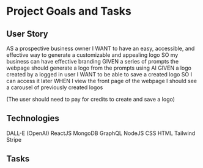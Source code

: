 # Project Goals and Tasks

## User Story

AS a prospective business owner
I WANT to have an easy, accessible, and effective way to generate a customizable and appealing logo
SO my business can have effective branding
GIVEN a series of prompts
the webpage should generate a logo from the prompts using AI
GIVEN a logo created by a logged in user
I WANT to be able to save a created logo SO I can access it later
WHEN I view the front page of the webpage
I should see a carousel of previously created logos

(The user should need to pay for credits to create and save a logo)

## Technologies

DALL-E (OpenAI)
ReactJS
MongoDB
GraphQL
NodeJS
CSS
HTML
Tailwind
Stripe

## Tasks
